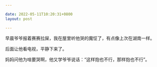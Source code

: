 ```yaml
---

date: 2022-05-11T10:20:31+0800
layout: post

---
```


早晨爷爷报着赛赛拉屎，我在屋里听他哭的魔怔了，有点像上次在湖南一样。

后面让他看电视，平静下来了。

妈妈问他为啥要哭啊，他又学爷爷说话：“这样抱也不行，那样抱也不行”。
